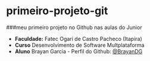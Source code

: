 # primeiro-projeto-git

###meu primeiro projeto no Github nas aulas do Junior

- **Faculdade:** Fatec Ogari de Castro Pacheco (Itapira)
- **Curso** Desenvolvimento de Software Multplataforma
- **Aluno** Brayan Garcia - Perfil do Github: [@BrayanDG](https://www.github.com/BrayanDG)
